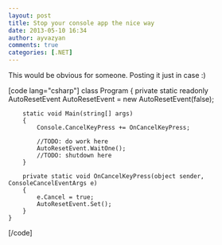 ```yaml
---
layout: post
title: Stop your console app the nice way
date: 2013-05-10 16:34
author: ayvazyan
comments: true
categories: [.NET]
---
```

This would be obvious for someone. Posting it just in case :)

[code lang="csharp"]
    class Program
    {
        private static readonly AutoResetEvent AutoResetEvent = new AutoResetEvent(false);
 
        static void Main(string[] args)
        {
            Console.CancelKeyPress += OnCancelKeyPress;
 
            //TODO: do work here
            AutoResetEvent.WaitOne();
            //TODO: shutdown here
        }
 
        private static void OnCancelKeyPress(object sender, ConsoleCancelEventArgs e)
        {
            e.Cancel = true;
            AutoResetEvent.Set();
        }
    }
[/code]
